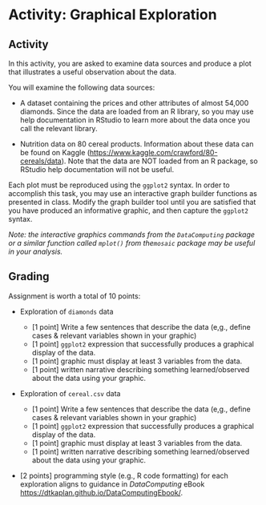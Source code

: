 # Activity: Graphical Exploration

## Activity

In this activity, you are asked to examine data sources and produce a plot that illustrates a useful observation about the data.

You will examine the following data sources:  

- A dataset containing the prices and other attributes of almost 54,000 diamonds.  Since the data are loaded from an R library, so you may use help documentation in RStudio to learn more about the data once you call the relevant library.  

- Nutrition data on 80 cereal products. Information about these data can be found on Kaggle (<https://www.kaggle.com/crawford/80-cereals/data>).  Note that the data are NOT loaded from an R package, so RStudio help documentation will not be useful.  

Each plot must be reproduced using the `ggplot2` syntax.  In order to accomplish this task, you may use an interactive graph builder functions as presented in class.  Modify the graph builder tool until you are satisfied that you have produced an informative graphic, and then capture the `ggplot2` syntax.


*Note: the interactive graphics commands from the `DataComputing` package or a similar function called `mplot()` from the`mosaic` package may be useful in your analysis.*

## Grading

Assignment is worth a total of 10 points:

- Exploration of `diamonds` data  
    - [1 point] Write a few sentences that describe the data (e,g., define cases & relevant variables shown in your graphic)
    - [1 point] `ggplot2` expression that successfully produces a graphical display of the data.  
    - [1 point] graphic must display at least 3 variables from the data.  
    - [1 point] written narrative describing something learned/observed about the data using your graphic.

- Exploration of `cereal.csv` data  
    - [1 point] Write a few sentences that describe the data (e,g., define cases & relevant variables shown in your graphic)
    - [1 point] `ggplot2` expression that successfully produces a graphical display of the data.  
    - [1 point] graphic must display at least 3 variables from the data.  
    - [1 point] written narrative describing something learned/observed about the data using your graphic.

- [2 points] programming style (e.g., R code formatting) for each exploration aligns to guidance in *DataComputing* eBook <https://dtkaplan.github.io/DataComputingEbook/>. 
